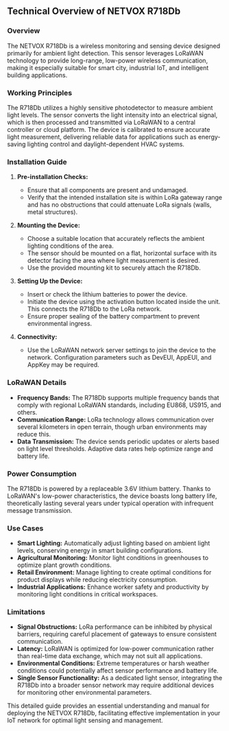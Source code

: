 ## Technical Overview of NETVOX R718Db

### Overview

The NETVOX R718Db is a wireless monitoring and sensing device designed primarily for ambient light detection. This sensor leverages LoRaWAN technology to provide long-range, low-power wireless communication, making it especially suitable for smart city, industrial IoT, and intelligent building applications.

### Working Principles

The R718Db utilizes a highly sensitive photodetector to measure ambient light levels. The sensor converts the light intensity into an electrical signal, which is then processed and transmitted via LoRaWAN to a central controller or cloud platform. The device is calibrated to ensure accurate light measurement, delivering reliable data for applications such as energy-saving lighting control and daylight-dependent HVAC systems.

### Installation Guide

1. **Pre-installation Checks:**
   - Ensure that all components are present and undamaged.
   - Verify that the intended installation site is within LoRa gateway range and has no obstructions that could attenuate LoRa signals (walls, metal structures).

2. **Mounting the Device:**
   - Choose a suitable location that accurately reflects the ambient lighting conditions of the area.
   - The sensor should be mounted on a flat, horizontal surface with its detector facing the area where light measurement is desired.
   - Use the provided mounting kit to securely attach the R718Db.

3. **Setting Up the Device:**
   - Insert or check the lithium batteries to power the device.
   - Initiate the device using the activation button located inside the unit. This connects the R718Db to the LoRa network.
   - Ensure proper sealing of the battery compartment to prevent environmental ingress.

4. **Connectivity:**
   - Use the LoRaWAN network server settings to join the device to the network. Configuration parameters such as DevEUI, AppEUI, and AppKey may be required.

### LoRaWAN Details

- **Frequency Bands:** The R718Db supports multiple frequency bands that comply with regional LoRaWAN standards, including EU868, US915, and others.
- **Communication Range:** LoRa technology allows communication over several kilometers in open terrain, though urban environments may reduce this.
- **Data Transmission:** The device sends periodic updates or alerts based on light level thresholds. Adaptive data rates help optimize range and battery life.

### Power Consumption

The R718Db is powered by a replaceable 3.6V lithium battery. Thanks to LoRaWAN's low-power characteristics, the device boasts long battery life, theoretically lasting several years under typical operation with infrequent message transmission.

### Use Cases

- **Smart Lighting:** Automatically adjust lighting based on ambient light levels, conserving energy in smart building configurations.
- **Agricultural Monitoring:** Monitor light conditions in greenhouses to optimize plant growth conditions.
- **Retail Environment:** Manage lighting to create optimal conditions for product displays while reducing electricity consumption.
- **Industrial Applications:** Enhance worker safety and productivity by monitoring light conditions in critical workspaces.

### Limitations

- **Signal Obstructions:** LoRa performance can be inhibited by physical barriers, requiring careful placement of gateways to ensure consistent communication.
- **Latency:** LoRaWAN is optimized for low-power communication rather than real-time data exchange, which may not suit all applications.
- **Environmental Conditions:** Extreme temperatures or harsh weather conditions could potentially affect sensor performance and battery life.
- **Single Sensor Functionality:** As a dedicated light sensor, integrating the R718Db into a broader sensor network may require additional devices for monitoring other environmental parameters.

This detailed guide provides an essential understanding and manual for deploying the NETVOX R718Db, facilitating effective implementation in your IoT network for optimal light sensing and management.